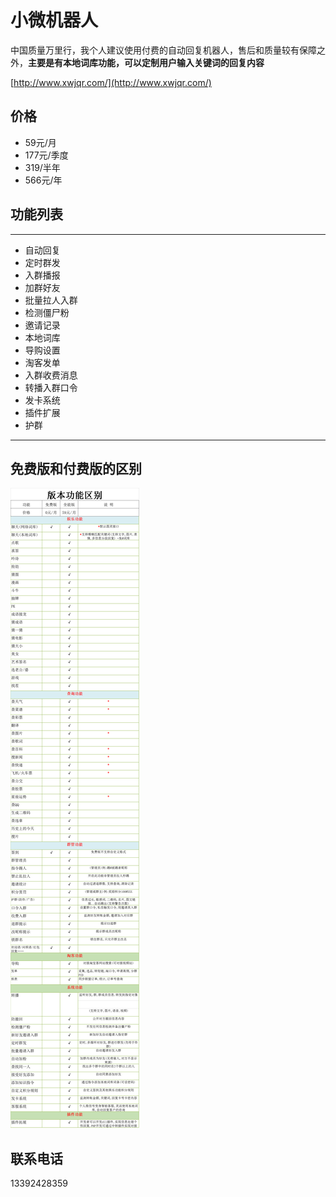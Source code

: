 # 小微机器人


中国质量万里行，我个人建议使用付费的自动回复机器人，售后和质量较有保障之外，**主要是有本地词库功能，可以定制用户输入关键词的回复内容**

[http://www.xwjqr.com/](http://www.xwjqr.com/)

## 价格

- 59元/月
- 177元/季度
- 319/半年
- 566元/年

## 功能列表

---

- 自动回复
- 定时群发
- 入群播报
- 加群好友
- 批量拉人入群
- 检测僵尸粉
- 邀请记录
- 本地词库
- 导购设置
- 淘客发单
- 入群收费消息
- 转播入群口令
- 发卡系统
- 插件扩展
- 护群

---

## 免费版和付费版的区别

![alt text][logo1]

[logo1]: 免费版和付费版的区别.png "Logo Title Text 2"

## 联系电话

13392428359